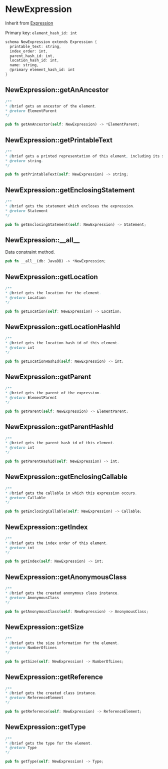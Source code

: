 # NewExpression

Inherit from [Expression](./Expression.md)

Primary key: `element_hash_id: int`

```rust
schema NewExpression extends Expression {
  printable_text: string,
  index_order: int,
  parent_hash_id: int,
  location_hash_id: int,
  name: string,
  @primary element_hash_id: int
}
```
## NewExpression::getAnAncestor

```java
/**
* @brief gets an ancestor of the element.
* @return ElementParent 
*/
```
```rust
pub fn getAnAncestor(self: NewExpression) -> *ElementParent;
```
## NewExpression::getPrintableText

```java
/**
* @brief gets a printed representation of this element, including its structure where applicable.
* @return string.
*/
```
```rust
pub fn getPrintableText(self: NewExpression) -> string;
```
## NewExpression::getEnclosingStatement

```java
/**
* @brief gets the statement which encloses the expression.
* @return Statement 
*/
```
```rust
pub fn getEnclosingStatement(self: NewExpression) -> Statement;
```
## NewExpression::\_\_all\_\_

Data constraint method.

```rust
pub fn __all__(db: JavaDB) -> *NewExpression;
```
## NewExpression::getLocation

```java
/**
* @brief gets the location for the element.
* @return Location
*/
```
```rust
pub fn getLocation(self: NewExpression) -> Location;
```
## NewExpression::getLocationHashId

```java
/**
* @brief gets the location hash id of this element.
* @return int
*/
```
```rust
pub fn getLocationHashId(self: NewExpression) -> int;
```
## NewExpression::getParent

```java
/**
* @brief gets the parent of the expression.
* @return ElementParent 
*/
```
```rust
pub fn getParent(self: NewExpression) -> ElementParent;
```
## NewExpression::getParentHashId

```java
/**
* @brief gets the parent hash id of this element.
* @return int
*/
```
```rust
pub fn getParentHashId(self: NewExpression) -> int;
```
## NewExpression::getEnclosingCallable

```java
/**
* @brief gets the callable in which this expression occurs.
* @return Callable 
*/
```
```rust
pub fn getEnclosingCallable(self: NewExpression) -> Callable;
```
## NewExpression::getIndex

```java
/**
* @brief gets the index order of this element.
* @return int
*/
```
```rust
pub fn getIndex(self: NewExpression) -> int;
```
## NewExpression::getAnonymousClass

```java
/**
* @brief gets the created anonymous class instance.
* @return AnonymousClass 
*/
```
```rust
pub fn getAnonymousClass(self: NewExpression) -> AnonymousClass;
```
## NewExpression::getSize

```java
/**
* @brief gets the size information for the element.
* @return NumberOfLines
*/
```
```rust
pub fn getSize(self: NewExpression) -> NumberOfLines;
```
## NewExpression::getReference

```java
/**
* @brief gets the created class instance.
* @return ReferenceElement 
*/
```
```rust
pub fn getReference(self: NewExpression) -> ReferenceElement;
```
## NewExpression::getType

```java
/**
* @brief gets the type for the element.
* @return Type
*/
```
```rust
pub fn getType(self: NewExpression) -> Type;
```
